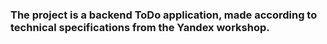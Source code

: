 ### The project is a backend ToDo application, made according to technical specifications from the Yandex workshop.

